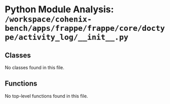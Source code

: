 # Python Module Analysis: `/workspace/cohenix-bench/apps/frappe/frappe/core/doctype/activity_log/__init__.py`

## Classes

No classes found in this file.


## Functions

No top-level functions found in this file.
